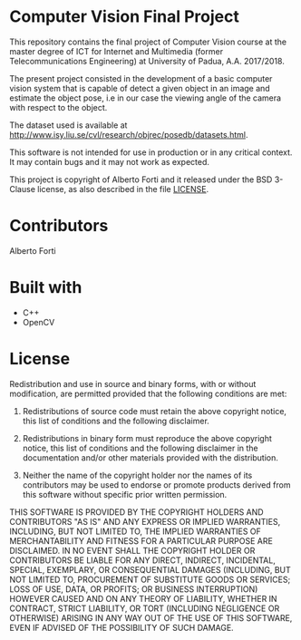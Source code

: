# Computer Vision Final Project
This repository contains the final project of Computer Vision course at the master degree of ICT for Internet and Multimedia (former Telecommunications Engineering) at University of Padua, A.A. 2017/2018.

The present project consisted in the development of a basic computer vision system that is capable of detect a given object in an image and estimate the object pose, i.e in our case the viewing angle of the camera with respect to the object.

The dataset used is available at http://www.isy.liu.se/cvl/research/objrec/posedb/datasets.html.

This software is not intended for use in production or in any critical context. It may contain bugs and it may not work as expected.

This project is copyright of Alberto Forti and it released under the BSD 3-Clause license, as also described in the file [LICENSE](LICENSE).



# Contributors
Alberto Forti

# Built with
- C++
- OpenCV


# License
Redistribution and use in source and binary forms, with or without modification, are permitted provided that the following conditions are met:

1. Redistributions of source code must retain the above copyright notice, this list of conditions and the following disclaimer.

2. Redistributions in binary form must reproduce the above copyright notice, this list of conditions and the following disclaimer in the documentation and/or other materials provided with the distribution.

3. Neither the name of the copyright holder nor the names of its contributors may be used to endorse or promote products derived from this software without specific prior written permission.

THIS SOFTWARE IS PROVIDED BY THE COPYRIGHT HOLDERS AND CONTRIBUTORS "AS IS" AND ANY EXPRESS OR IMPLIED WARRANTIES, INCLUDING, BUT NOT LIMITED TO, THE IMPLIED WARRANTIES OF MERCHANTABILITY AND FITNESS FOR A PARTICULAR PURPOSE ARE DISCLAIMED. IN NO EVENT SHALL THE COPYRIGHT HOLDER OR CONTRIBUTORS BE LIABLE FOR ANY DIRECT, INDIRECT, INCIDENTAL, SPECIAL, EXEMPLARY, OR CONSEQUENTIAL DAMAGES (INCLUDING, BUT NOT LIMITED TO, PROCUREMENT OF SUBSTITUTE GOODS OR SERVICES; LOSS OF USE, DATA, OR PROFITS; OR BUSINESS INTERRUPTION) HOWEVER CAUSED AND ON ANY THEORY OF LIABILITY, WHETHER IN CONTRACT, STRICT LIABILITY, OR TORT (INCLUDING NEGLIGENCE OR OTHERWISE) ARISING IN ANY WAY OUT OF THE USE OF THIS SOFTWARE, EVEN IF ADVISED OF THE POSSIBILITY OF SUCH DAMAGE.
